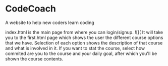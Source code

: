 # CodeCoach
A website to help new coders learn coding

index.html is the main page from where you can login/signup. 
![](
It will take you to the first.html page which shows the user the different course options that we have. 
Selection of each option shows the description of that course and what is involved in it. 
If you want to stat the course, select how commited are you to the course and your daily goal, after which you'll be shown the course contents.
